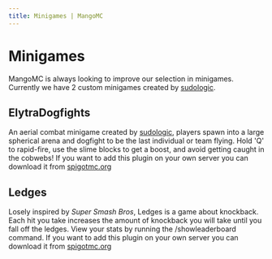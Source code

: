```yaml
---
title: Minigames | MangoMC
---
```


# Minigames

MangoMC is always looking to improve our selection in minigames. Currently we have 2 custom minigames created by [sudologic](https://sudologic.net).

## ElytraDogfights
An aerial combat minigame created by [sudologic](https://sudologic.net), players spawn into a large spherical arena and dogfight to be the last individual or team flying. Hold 'Q' to rapid-fire, use the slime blocks to get a boost, and avoid getting caught in the cobwebs!
If you want to add this plugin on your own server you can download it from [spigotmc.org](https://www.spigotmc.org/resources/elytra-dogfights.60491/)

## Ledges
Losely inspired by _Super Smash Bros_, Ledges is a game about knockback. Each hit you take increases the amount of knockback you will take until you fall off the ledges. View your stats by running the /showleaderboard command.
If you want to add this plugin on your own server you can download it from [spigotmc.org](https://www.spigotmc.org/resources/ledges.99653/)

